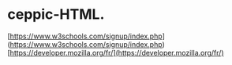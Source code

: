 # ceppic-HTML.

[https://www.w3schools.com/signup/index.php] (https://www.w3schools.com/signup/index.php)
[https://developer.mozilla.org/fr/](https://developer.mozilla.org/fr/)
